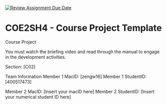 [![Review Assignment Due Date](https://classroom.github.com/assets/deadline-readme-button-22041afd0340ce965d47ae6ef1cefeee28c7c493a6346c4f15d667ab976d596c.svg)](https://classroom.github.com/a/mLqiHWLE)
# COE2SH4 - Course Project Template
Course Project

You must watch the briefing video and read through the manual to engage in the development activities.


Section: [C02]

Team Information
Member 1 MacID: [zengw16]
Member 1 StudentID: [400517473]

Member 2 MacID: [Insert your macID here]
Member 2 StudentID: [Insert your numerical student ID here]
